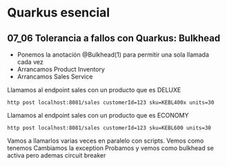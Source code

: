 # Quarkus esencial
## 07_06 Tolerancia a fallos con Quarkus: Bulkhead

* Ponemos la anotación @Bulkhead(1) para permitir una sola llamada cada vez
* Arrancamos Product Inventory
* Arrancamos Sales Service

Llamamos al endpoint sales con un producto que es DELUXE
```shell
http post localhost:8081/sales customerId=123 sku=KEBL400x units=30
```

Llamamos al endpoint sales con un producto que es ECONOMY

```shell
http post localhost:8081/sales customerId=123 sku=KEBL600 units=30 
```
Vamos a llamarlos varias veces en paralelo con scripts. Vemos como tenemos
Cambiamos la exception
Probamos  y vemos como bulkhead se activa pero ademas circuit breaker
